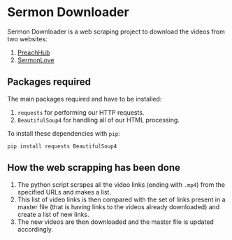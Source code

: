 # Sermon Downloader
Sermon Downloader is a web scraping project to download the videos from two websites:  
1. [PreachHub](https://www.preachub.com/search.php?keywords=joseph+prince) 
2. [SermonLove](https://cdn.sermons.love/mp4/Joseph%20Prince/)

## Packages required 
The main packages required and have to be installed:
1. `requests` for performing our HTTP requests.  
2. `BeautifulSoup4` for handling all of our HTML processing.

To install these dependencies with `pip`:
```shell
pip install requests BeautifulSoup4
```

## How the web scrapping has been done
1. The python script scrapes all the video links (ending with `.mp4`) from the specified URLs and makes a list. 
2. This list of video links is then compared with the set of links present in a master file (that is having links to the videos already downloaded) and create a list of new links.
3. The new videos are then downloaded and the master file is updated accordingly.
